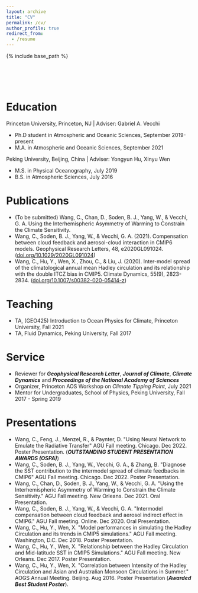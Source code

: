 ```yaml
---
layout: archive
title: "CV"
permalink: /cv/
author_profile: true
redirect_from:
  - /resume
---
```


{% include base_path %}

&nbsp;
======

Education
======
Princeton University, Princeton, NJ | Adviser: Gabriel A. Vecchi 
* Ph.D student in Atmospheric and Oceanic Sciences, September 2019-present 
* M.A. in Atmospheric and Oceanic Sciences, September 2021

Peking University, Beijing, China | Adviser: Yongyun Hu, Xinyu Wen
* M.S. in Physical Oceanography, July 2019
* B.S. in Atmospheric Sciences, July 2016
  
Publications
======
* (To be submitted) Wang, C., Chan, D., Soden, B. J., Yang, W., & Vecchi, G. A.  Using the Interhemispheric Asymmetry of Warming to Constrain the Climate Sensitivity.
* Wang, C., Soden, B. J., Yang, W., & Vecchi, G. A. (2021). Compensation between cloud feedback and aerosol-cloud interaction in CMIP6 models. Geophysical Research Letters, 48, e2020GL091024. ([doi.org/10.1029/2020GL091024](https://doi.org/10.1029/2020GL091024)) 
* Wang, C., Hu, Y., Wen, X., Zhou, C., & Liu, J. (2020). Inter-model spread of the climatological annual mean Hadley circulation and its relationship with the double ITCZ bias in CMIP5. Climate Dynamics, 55(9), 2823-2834. ([doi.org/10.1007/s00382-020-05414-z](https://link.springer.com/article/10.1007/s00382-020-05414-z))

Teaching 
======
* TA, (GEO425) Introduction to Ocean Physics for Climate, Princeton University, Fall 2021
* TA, Fluid Dynamics, Peking University,	Fall 2017
 
Service 
======
* Reviewer for __*Geophysical Research Letter*__, __*Journal of Climate*__, __*Climate Dynamics*__ and __*Proceedings of the National Academy of Sciences*__
* Organizer, Princeton AOS Workshop on *Climate Tipping Point*, July 2021
* Mentor for Undergraduates, School of Physics, Peking University, Fall 2017 - Spring 2019

Presentations
======
* Wang, C., Feng, J., Menzel, R., & Paynter, D.  "Using Neural Network to Emulate the Radiative Transfer" AGU Fall meeting. Chicago. Dec 2022. Poster Presentation. (__*OUTSTANDING STUDENT PRESENTATION AWARDS (OSPA)*__)
* Wang, C., Soden, B. J., Yang, W., Vecchi, G. A., & Zhang, B.  "Diagnose the SST contribution to the intermodel spread of climate feedbacks in CMIP6" AGU Fall meeting. Chicago. Dec 2022. Poster Presentation.
* Wang, C., Chan, D., Soden, B. J., Yang, W., & Vecchi, G. A. "Using the Interhemispheric Asymmetry of Warming to Constrain the Climate Sensitivity." AGU Fall meeting. New Orleans. Dec 2021. Oral Presentation.
* Wang, C., Soden, B. J., Yang, W., & Vecchi, G. A. "Intermodel compensation between cloud feedback and aerosol indirect effect in CMIP6." AGU Fall meeting. Online. Dec 2020. Oral Presentation.
* Wang, C., Hu, Y., Wen, X. "Model performances in simulating the Hadley Circulation and its trends in CMIP5 simulations." AGU Fall meeting. Washington, D.C. Dec 2018. Poster Presentation.
* Wang, C., Hu, Y., Wen, X. "Relationship between the Hadley Circulation and Mid-latitude SST in CMIP5 Simulations." AGU Fall meeting. New Orleans. Dec 2017. Poster Presentation.
* Wang, C., Hu, Y., Wen, X. "Correlation between Intensity of the Hadley Circulation and Asian and Australian Monsoon Circulations in Summer." AOGS Annual Meeting.	Beijing. Aug 2016. Poster Presentation (__*Awarded Best Student Poster*__).

